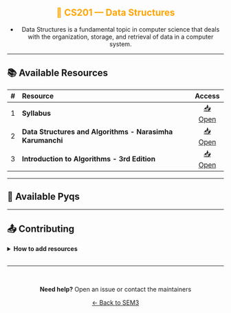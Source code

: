 <div align = "center" style="color:orange">

## 🔌 CS201 — Data Structures

</div>

<div align = "center">
    
- Data Structures is a fundamental topic in computer science that deals with the organization, storage, and retrieval of data in a computer system.

</div>

---

## 📚 Available Resources

<div align="center">

|  #  | Resource                                                  |                                            Access                                             |
| :-: | :-------------------------------------------------------- | :-------------------------------------------------------------------------------------------: |
|  1  | **Syllabus**                                              | [📥 Open](https://drive.google.com/file/d/1yhj7GXfMX0GzoNsesO_M2wWs7UCPijZO/view?usp=sharing) |
|  2  | **Data Structures and Algorithms - Narasimha Karumanchi** | [📥 Open](https://drive.google.com/file/d/19aKUhj01Tka7bN5iJ5Cy4zwRFFTk8HOi/view?usp=sharing) |
|  3  | **Introduction to Algorithms - 3rd Edition**              | [📥 Open](https://drive.google.com/file/d/19cRlTPNd1jdm5NUeTeDrbOM-sJsxC8Si/view?usp=sharing) |

</div>

---

## 📑 Available Pyqs

<div align="center">

</div>

---

## 📤 Contributing

<details>
<summary><b>How to add resources</b></summary>

<br/>

### Option A: Upload PDFs

```
CE102/
├── CE102_Mid_2024.pdf
├── CE102_End_2023.pdf
└── CE102_Notes_TopicX.pdf
```

### Option B: Add Drive Links (Recommended)

Add your Google Drive share link to the table above following the existing format.

<br/>

**📝 Naming Convention**

- For exams: `CE102_Mid_YYYY.pdf` or `CE102_End_YYYY.pdf`
- For notes: `CE102_Lecture#_Topic.pdf`
- For assignments: `CE102_Assignment#_YYYY.pdf`

<br/>

> 💡 **Important:** Only add files you have permission to share

<br/>

</details>

<br/>

---

<br/>

<div align="center">

**Need help?** Open an issue or contact the maintainers

[← Back to SEM3](../)

</div>

